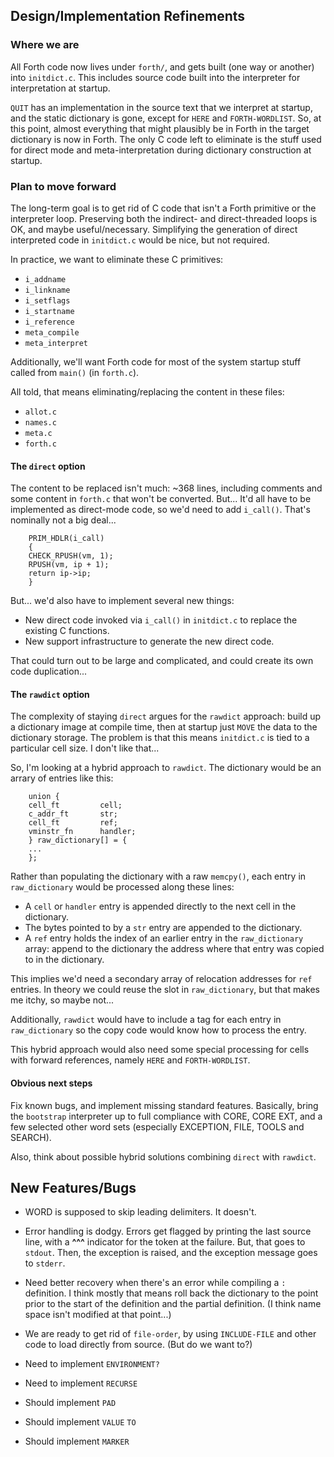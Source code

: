 ## Design/Implementation Refinements
### Where we are
All Forth code now lives under `forth/`, and gets built (one way or
another) into `initdict.c`.  This includes source code built into the
interpreter for interpretation at startup.

`QUIT` has an implementation in the source text that we interpret at
startup, and the static dictionary is gone, except for `HERE` and
`FORTH-WORDLIST`. So, at this point, almost everything that might
plausibly be in Forth in the target dictionary is now in Forth.  The
only C code left to eliminate is the stuff used for direct mode and
meta-interpretation during dictionary construction at startup.

### Plan to move forward
The long-term goal is to get rid of C code that isn't a Forth
primitive or the interpreter loop.  Preserving both the indirect-
and direct-threaded loops is OK, and maybe useful/necessary.
Simplifying the generation of direct interpreted code in `initdict.c`
would be nice, but not required.

In practice, we want to eliminate these C primitives:
  * `i_addname`
  * `i_linkname`
  * `i_setflags`
  * `i_startname`
  * `i_reference`
  * `meta_compile`
  * `meta_interpret`

Additionally, we'll want Forth code for most of the system startup
stuff called from `main()` (in `forth.c`).

All told, that means eliminating/replacing the content in these files:
  * `allot.c`
  * `names.c`
  * `meta.c`
  * `forth.c`

#### The `direct` option
The content to be replaced isn't much: ~368 lines, including comments
and some content in `forth.c` that won't be converted.  But... It'd all
have to be implemented as direct-mode code, so we'd need to add
`i_call()`.  That's nominally not a big deal...
```
    PRIM_HDLR(i_call)
    {
	CHECK_RPUSH(vm, 1);
	RPUSH(vm, ip + 1);
	return ip->ip;
    }
```

But... we'd also have to implement several new things:
  * New direct code invoked via `i_call()` in `initdict.c` to replace
    the existing C functions.
  * New support infrastructure to generate the new direct code.

That could turn out to be large and complicated, and could create its
own code duplication...

#### The `rawdict` option
The complexity of staying `direct` argues for the `rawdict` approach:
build up a dictionary image at compile time, then at startup just `MOVE`
the data to the dictionary storage.  The problem is that this means
`initdict.c` is tied to a particular cell size.  I don't like that...

So, I'm looking at a hybrid approach to `rawdict`.  The dictionary would
be an arrary of entries like this:
```
    union {
	cell_ft         cell;
	c_addr_ft       str;
	cell_ft         ref;
	vminstr_fn      handler;
    } raw_dictionary[] = {
	...
    };
```

Rather than populating the dictionary with a raw `memcpy()`, each entry
in `raw_dictionary` would be processed along these lines:
  * A `cell` or `handler` entry is appended directly to the next cell in
    the dictionary.
  * The bytes pointed to by a `str` entry are appended to the
    dictionary.
  * A `ref` entry holds the index of an earlier entry in the
    `raw_dictionary` array: append to the dictionary the address where
    that entry was copied to in the dictionary.

This implies we'd need a secondary array of relocation addresses for
`ref` entries. In theory we could reuse the slot in `raw_dictionary`,
but that makes me itchy, so maybe not...

Additionally, `rawdict` would have to include a tag for each entry in
`raw_dictionary` so the copy code would know how to process the entry.

This hybrid approach would also need some special processing for cells
with forward references, namely `HERE` and `FORTH-WORDLIST`.

#### Obvious next steps
Fix known bugs, and implement missing standard features.  Basically,
bring the `bootstrap` interpreter up to full compliance with CORE,
CORE EXT, and a few selected other word sets (especially EXCEPTION,
FILE, TOOLS and SEARCH).

Also, think about possible hybrid solutions combining `direct` with
`rawdict`.

## New Features/Bugs

- WORD is supposed to skip leading delimiters.  It doesn't.

- Error handling is dodgy.  Errors get flagged by printing the last
  source line, with a **^^^** indicator for the token at the failure.
  But, that goes to `stdout`.  Then, the exception is raised, and the
  exception message goes to `stderr`.

- Need better recovery when there's an error while compiling a
  `:` definition.  I think mostly that means roll back the dictionary
  to the point prior to the start of the definition and the partial
  definition. (I think name space isn't modified at that point...)

- We are ready to get rid of `file-order`, by using `INCLUDE-FILE` and
  other code to load directly from source.  (But do we want to?)

- Need to implement `ENVIRONMENT?`

- Need to implement `RECURSE`

- Should implement `PAD`

- Should implement `VALUE` `TO`

- Should implement `MARKER`
